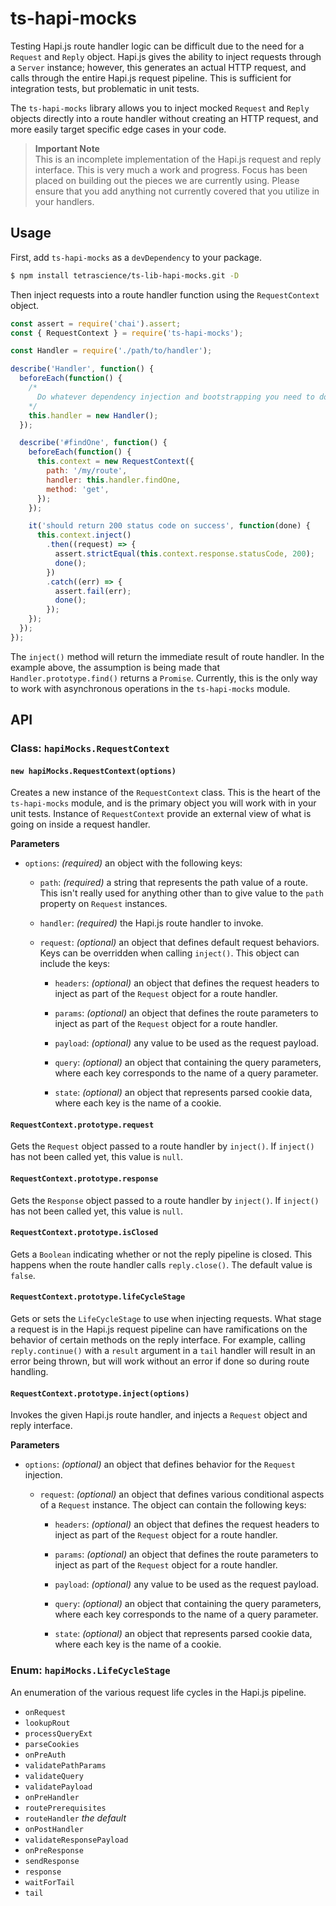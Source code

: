 # ts-hapi-mocks

Testing Hapi.js route handler logic can be difficult due to the need for a `Request` and `Reply` object.  Hapi.js gives the ability to inject requests through a `Server` instance; however, this generates an actual HTTP request, and calls through the entire Hapi.js request pipeline.  This is sufficient for integration tests, but problematic in unit tests.

The `ts-hapi-mocks` library allows you to inject mocked `Request` and `Reply` objects directly into a route handler without creating an HTTP request, and more easily target specific edge cases in your code.

> __Important Note__<br />
This is an incomplete implementation of the Hapi.js request and reply interface.  This is very much a work and progress.  Focus has been placed on building out the pieces we are currently using.  Please ensure that you add anything not currently covered that you utilize in your handlers.

## Usage

First, add `ts-hapi-mocks` as a `devDependency` to your package.

```sh
$ npm install tetrascience/ts-lib-hapi-mocks.git -D
```

Then inject requests into a route handler function using the `RequestContext` object.

```js
const assert = require('chai').assert;
const { RequestContext } = require('ts-hapi-mocks');

const Handler = require('./path/to/handler');

describe('Handler', function() {
  beforeEach(function() {
    /*
      Do whatever dependency injection and bootstrapping you need to do here.
    */
    this.handler = new Handler();
  });

  describe('#findOne', function() {
    beforeEach(function() {
      this.context = new RequestContext({
        path: '/my/route',
        handler: this.handler.findOne,
        method: 'get',
      });
    });

    it('should return 200 status code on success', function(done) {
      this.context.inject()
        .then((request) => {
          assert.strictEqual(this.context.response.statusCode, 200);
          done();
        })
        .catch((err) => {
          assert.fail(err);
          done();
        });
    });
  });
});
```

The `inject()` method will return the immediate result of route handler.  In the example above, the assumption is being made that `Handler.prototype.find()` returns a `Promise`.  Currently, this is the only way to work with asynchronous operations in the `ts-hapi-mocks` module.

## API

### Class: `hapiMocks.RequestContext`

#### `new hapiMocks.RequestContext(options)`

Creates a new instance of the `RequestContext` class.  This is the heart of the `ts-hapi-mocks` module, and is the primary object you will work with in your unit tests.  Instance of `RequestContext` provide an external view of what is going on inside a request handler.

__Parameters__

* `options`: _(required)_ an object with the following keys:

  + `path`: _(required)_ a string that represents the path value of a route.  This isn't really used for anything other than to give value to the `path` property on `Request` instances.

  + `handler`: _(required)_ the Hapi.js route handler to invoke.

  + `request`: _(optional)_ an object that defines default request behaviors.  Keys can be overridden when calling `inject()`.  This object can include the keys:

    - `headers`: _(optional)_ an object that defines the request headers to inject as part of the `Request` object for a route handler.

    - `params`: _(optional)_ an object that defines the route parameters to inject as part of the `Request` object for a route handler.

    - `payload`: _(optional)_ any value to be used as the request payload.

    - `query`: _(optional)_ an object that containing the query parameters, where each key corresponds to the name of a query parameter.

    - `state`: _(optional)_ an object that represents parsed cookie data, where each key is the name of a cookie.

#### `RequestContext.prototype.request`

Gets the `Request` object passed to a route handler by `inject()`.  If `inject()` has not been called yet, this value is `null`.

#### `RequestContext.prototype.response`

Gets the `Response` object passed to a route handler by `inject()`.  If `inject()` has not been called yet, this value is `null`.

#### `RequestContext.prototype.isClosed`

Gets a `Boolean` indicating whether or not the reply pipeline is closed.  This happens when the route handler calls `reply.close()`.  The default value is `false`.

#### `RequestContext.prototype.lifeCycleStage`

Gets or sets the `LifeCycleStage` to use when injecting requests.  What stage a request is in the Hapi.js request pipeline can have ramifications on the behavior of certain methods on the reply interface.  For example, calling `reply.continue()` with a `result` argument in a `tail` handler will result in an error being thrown, but will work without an error if done so during route handling.

#### `RequestContext.prototype.inject(options)`

Invokes the given Hapi.js route handler, and injects a `Request` object and reply interface.

__Parameters__

* `options`: _(optional)_ an object that defines behavior for the `Request` injection.

  + `request`: _(optional)_ an object that defines various conditional aspects of a `Request` instance.  The object can contain the following keys:

    - `headers`: _(optional)_ an object that defines the request headers to inject as part of the `Request` object for a route handler.

    - `params`: _(optional)_ an object that defines the route parameters to inject as part of the `Request` object for a route handler.

    - `payload`: _(optional)_ any value to be used as the request payload.

    - `query`: _(optional)_ an object that containing the query parameters, where each key corresponds to the name of a query parameter.

    - `state`: _(optional)_ an object that represents parsed cookie data, where each key is the name of a cookie.

### Enum: `hapiMocks.LifeCycleStage`

An enumeration of the various request life cycles in the Hapi.js pipeline.

* `onRequest`
* `lookupRout`
* `processQueryExt`
* `parseCookies`
* `onPreAuth`
* `validatePathParams`
* `validateQuery`
* `validatePayload`
* `onPreHandler`
* `routePrerequisites`
* `routeHandler` _the default_
* `onPostHandler`
* `validateResponsePayload`
* `onPreResponse`
* `sendResponse`
* `response`
* `waitForTail`
* `tail`
